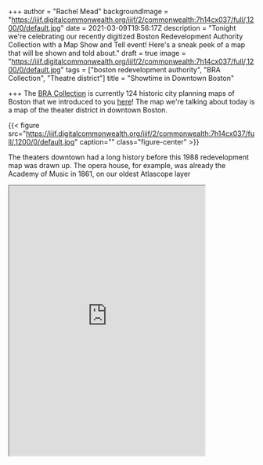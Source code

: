 +++
author = "Rachel Mead"
backgroundImage = "https://iiif.digitalcommonwealth.org/iiif/2/commonwealth:7h14cx037/full/,1200/0/default.jpg"
date = 2021-03-09T19:56:17Z
description = "Tonight we're celebrating our recently digitized Boston Redevelopment Authority Collection with a Map Show and Tell event! Here's a sneak peek of a map that will be shown and told about."
draft = true
image = "https://iiif.digitalcommonwealth.org/iiif/2/commonwealth:7h14cx037/full/,1200/0/default.jpg"
tags = ["boston redevelopment authority", "BRA Collection", "Theatre district"]
title = "Showtime in Downtown Boston"

+++
The [BRA Collection](https://collections.leventhalmap.org/collections/commonwealth:7h14cv132) is currently 124 historic city planning maps of Boston that we introduced to you [here](https://www.leventhalmap.org/articles/a-new-view-into-urban-renewal-in-boston/)! The map we're talking about today is a map of the theater district in downtown Boston.

{{< figure src="https://iiif.digitalcommonwealth.org/iiif/2/commonwealth:7h14cx037/full/,1200/0/default.jpg" caption="" class="figure-center" >}}

The theaters downtown had a long history before this 1988 redevelopment map was drawn up. The opera house, for example, was already the Academy of Music in 1861, on our oldest Atlascope layer

<iframe width="400" height="550" src="https://atlascope.leventhalmap.org/#view:embed$base:000$overlay:39999059012045$zoom:20.00$center:-7910670.7542788265,5214199.896131314$mode:glass$pos:496"></iframe>
